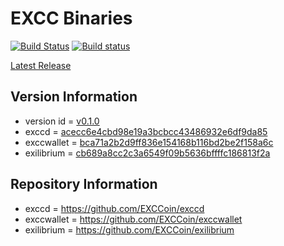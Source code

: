 # EXCC Binaries

[![Build Status](https://travis-ci.org/EXCCoin/excc-binaries.svg)](https://travis-ci.org/EXCCoin/excc-binaries)
[![Build status](https://ci.appveyor.com/api/projects/status/93lalcujiecqcy6m?svg=true)](https://ci.appveyor.com/project/harzo/excc-binaries)

[Latest Release](https://github.com/EXCCoin/excc-binaries/releases/latest)

## Version Information


- version id = [v0.1.0](https://github.com/EXCCoin/excc-binaries/releases/tag/v0.1.0)
- exccd = [acecc6e4cbd98e19a3bcbcc43486932e6df9da85](https://github.com/EXCCoin/exccd/commit/acecc6e4cbd98e19a3bcbcc43486932e6df9da85)
- exccwallet = [bca71a2b2d9ff836e154168b116bd2be2f158a6c](https://github.com/EXCCoin/exccwallet/commit/bca71a2b2d9ff836e154168b116bd2be2f158a6c)
- exilibrium = [cb689a8cc2c3a6549f09b5636bffffc186813f2a](https://github.com/EXCCoin/exilibrium/commit/cb689a8cc2c3a6549f09b5636bffffc186813f2a)


## Repository Information

- exccd = https://github.com/EXCCoin/exccd
- exccwallet = https://github.com/EXCCoin/exccwallet
- exilibrium = https://github.com/EXCCoin/exilibrium
